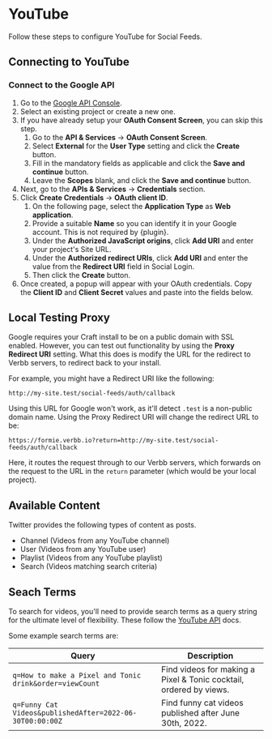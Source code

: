 # YouTube
Follow these steps to configure YouTube for Social Feeds.

## Connecting to YouTube

### Connect to the Google API
1. Go to the <a href="https://console.cloud.google.com/apis/credentials" target="_blank">Google API Console</a>.
1. Select an existing project or create a new one.
1. If you have already setup your **OAuth Consent Screen**, you can skip this step.
    1. Go to the **API & Services** → **OAuth Consent Screen**.
    1. Select **External** for the **User Type** setting and click the **Create** button.
    1. Fill in the mandatory fields as applicable and click the **Save and continue** button.
    1. Leave the **Scopes** blank, and click the **Save and continue** button.
1. Next, go to the **APIs & Services** → **Credentials** section.
1. Click **Create Credentials** → **OAuth client ID**.
    1. On the following page, select the **Application Type** as **Web application**.
    1. Provide a suitable **Name** so you can identify it in your Google account. This is not required by {plugin}.
    1. Under the **Authorized JavaScript origins**, click **Add URI** and enter your project's Site URL.
    1. Under the **Authorized redirect URIs**, click **Add URI** and enter the value from the **Redirect URI** field in Social Login.
    1. Then click the **Create** button.
1. Once created, a popup will appear with your OAuth credentials. Copy the **Client ID** and **Client Secret** values and paste into the fields below.

## Local Testing Proxy
Google requires your Craft install to be on a public domain with SSL enabled. However, you can test out functionality by using the **Proxy Redirect URI** setting. What this does is modify the URL for the redirect to Verbb servers, to redirect back to your install.

For example, you might have a Redirect URI like the following:

```
http://my-site.test/social-feeds/auth/callback
```

Using this URL for Google won't work, as it'll detect `.test` is a non-public domain name. Using the Proxy Redirect URI will change the redirect URL to be:

```
https://formie.verbb.io?return=http://my-site.test/social-feeds/auth/callback
```

Here, it routes the request through to our Verbb servers, which forwards on the request to the URL in the `return` parameter (which would be your local project).

## Available Content
Twitter provides the following types of content as posts.

- Channel (Videos from any YouTube channel)
- User (Videos from any YouTube user)
- Playlist (Videos from any YouTube playlist)
- Search (Videos matching search criteria)

## Seach Terms
To search for videos, you'll need to provide search terms as a query string for the ultimate level of flexibility. These follow the [YouTube API](https://developers.google.com/youtube/v3/docs/search/list#request) docs.

Some example search terms are:

Query | Description
--- | ---
`q=How to make a Pixel and Tonic drink&order=viewCount` | Find videos for making a Pixel & Tonic cocktail, ordered by views.
`q=Funny Cat Videos&publishedAfter=2022-06-30T00:00:00Z` | Find funny cat videos published after June 30th, 2022.
